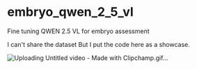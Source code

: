 # embryo_qwen_2_5_vl
Fine tuning QWEN 2.5 VL for embryo assessment

I can't share the dataset But I put the code here as a showcase.


![Uploading Untitled video - Made with Clipchamp.gif…]()
